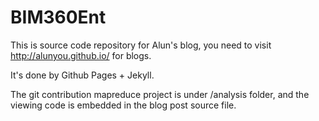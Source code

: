 BIM360Ent
=========

This is source code repository for Alun's blog, you need to visit http://alunyou.github.io/ for blogs.

It's done by Github Pages + Jekyll.

The git contribution mapreduce project is under /analysis folder, and the viewing code is embedded in the blog post source file.
